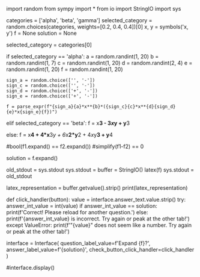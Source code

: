import random
from sympy import *
from io import StringIO
import sys

categories = ['alpha', 'beta', 'gamma']
selected_category = random.choices(categories, weights=[0.2, 0.4, 0.4])[0]
x, y = symbols('x, y')
f = None
solution = None

selected_category = categories[0]

if selected_category == 'alpha':
    a = random.randint(1, 20)
    b = random.randint(1, 7)
    c = random.randint(1, 20)
    d = random.randint(2, 4)
    e = random.randint(1, 20)
    f = random.randint(1, 20)
    
    sign_a = random.choice(['', '-'])
    sign_c = random.choice(['', '-'])
    sign_d = random.choice(['+', '-'])
    sign_e = random.choice(['+', '-'])
    
    f = parse_expr(f"{sign_a}{a}*x**{b}*({sign_c}{c}*x**{d}{sign_d}{e}*x{sign_e}{f})")
    
elif selected_category == 'beta':
    f = x**3 - 3*x*y + y**3
    
else:
    f = x**4 + 4*x**3*y + 6*x**2*y**2 + 4*x*y**3 + y**4

#bool(f1.expand() == f2.expand())
#simplify(f1-f2) == 0

solution = f.expand()


old_stdout = sys.stdout
sys.stdout = buffer = StringIO()
latex(f)
sys.stdout = old_stdout

latex_representation = buffer.getvalue().strip()
print(latex_representation)


def click_handler(button):
    value = interface.answer_text.value.strip()
    try:
        answer_int_value = int(value)
        if answer_int_value == solution:
            print(f'Correct! Please reload for another question.')
        else:
            print(f'{answer_int_value} is incorrect. Try again or peak at the other tab!')
    except ValueError:
        print(f'"{value}" does not seem like a number. Try again or peak at the other tab!')

interface = Interface(
    question_label_value=f'Expand {f}?',
    answer_label_value=f'{solution}',
    check_button_click_handler=click_handler
)

#interface.display()